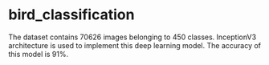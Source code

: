 # bird_classification
The dataset contains 70626 images belonging to 450 classes. InceptionV3 architecture is used to implement this deep learning model. The accuracy of this model is 91%.
